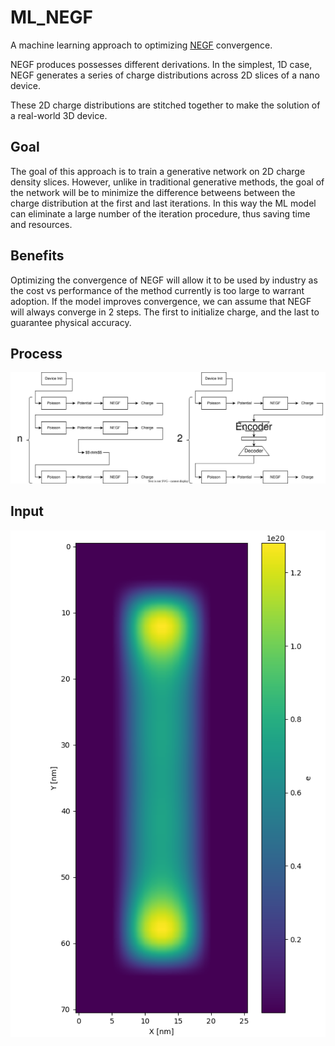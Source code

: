 # ML_NEGF

A machine learning approach to optimizing [NEGF](https://arxiv.org/abs/2008.01275) convergence.


NEGF produces possesses different derivations. In the simplest, 1D case, NEGF generates a series of charge distributions across 2D slices of a nano device.

These 2D charge distributions are stitched together to make the solution of a real-world 3D device.

## Goal
The goal of this approach is to train a generative network on 2D charge density slices. However, unlike in traditional generative methods, the goal of the network will be to minimize the difference betweens between the charge distribution at the first and last iterations. In this way the ML model can eliminate a large number of the iteration procedure, thus saving time and resources.

## Benefits

Optimizing the convergence of NEGF will allow it to be used by industry as the cost vs performance of the method currently is too large to warrant adoption. If the model improves convergence, we can assume that NEGF will always converge in 2 steps. The first to initialize charge, and the last to guarantee physical accuracy.

## Process

![ML_NEGF](diagrams/mode_of_operation-Page-1.svg "Mode of operation")

## Input

![Charge_NEGF](diagrams/charge_distribution.png "Charge distro")
